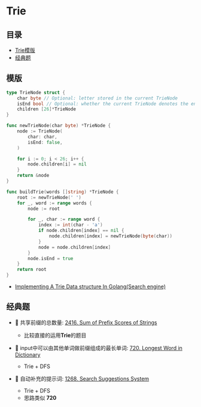 # Trie

## 目录
* [Trie模版](#模版)
* [经典题](#经典题)

## 模版
```go
type TrieNode struct {
    char byte // Optional: letter stored in the current TrieNode
    isEnd bool // Optional: whether the current TrieNode denotes the end of a word
    children [26]*TrieNode
}

func newTrieNode(char byte) *TrieNode {
    node := TrieNode(
        char: char,
        isEnd: false,
    )

    for i := 0; i < 26; i++ {
        node.children[i] = nil
    }
    return &node
}

func buildTrie(words []string) *TrieNode {
    root := newTrieNode(' ')
    for _, word := range words {
        node := root

        for _, char := range word {
            index := int(char - 'a')
            if node.children[index] == nil {
                node.children[index] = newTrieNode(byte(char))
            }
            node = node.children[index]
        }
        node.isEnd = true
    }
    return root
}
```

* [Implementing A Trie Data structure In Golang(Search engine)](https://medium.com/@itachisasuke/implementing-a-search-engine-in-golang-trie-data-structure-c45152ddda24)

## 经典题
* :red_circle: 共享前缀的总数量: [2416. Sum of Prefix Scores of Strings](https://leetcode.com/problems/sum-of-prefix-scores-of-strings/description/)
    * 比较直接的运用**Trie**的题目

* :red_circle: input中可以由其他单词做前缀组成的最长单词: [720. Longest Word in Dictionary](https://leetcode.com/problems/longest-word-in-dictionary/description/)
    * Trie + DFS

* :red_circle: 自动补充的提示词: [1268. Search Suggestions System](https://leetcode.com/problems/search-suggestions-system/)
    * Trie + DFS
    * 思路类似 **720**